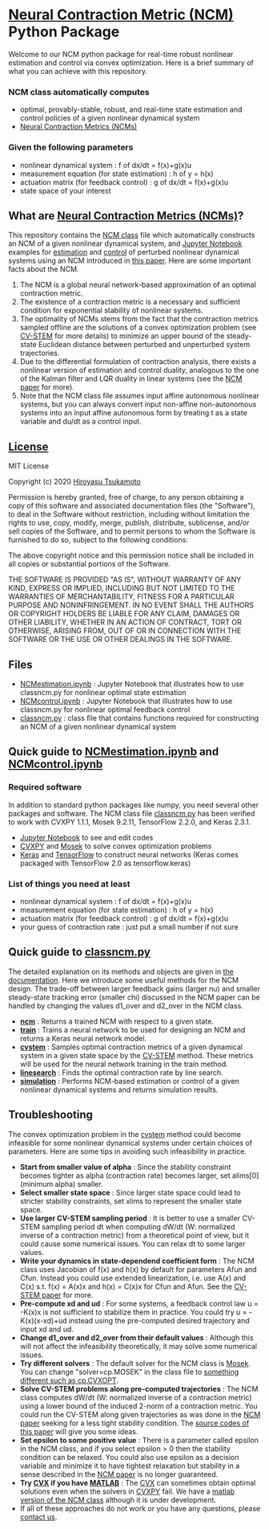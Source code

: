 # [Neural Contraction Metric (NCM)](https://arxiv.org/abs/2006.04361) Python Package 
Welcome to our NCM python package for real-time robust nonlinear estimation and control via convex optimization. Here is a brief summary of what you can achieve with this repository.
### NCM class automatically computes
* optimal, provably-stable, robust, and real-time state estimation and control policies of a given nonlinear dynamical system
* [Neural Contraction Metrics (NCMs)](https://arxiv.org/abs/2006.04361)
### Given the following parameters
* nonlinear dynamical system : f of dx/dt = f(x)+g(x)u
* measurement equation (for state estimation) : h of y = h(x)
* actuation matrix (for feedback control) : g of dx/dt = f(x)+g(x)u
* state space of your interest
## What are [Neural Contraction Metrics (NCMs)](https://arxiv.org/abs/2006.04361)?
This repository contains the [NCM class](https://github.com/AstroHiro/ncm/wiki/Documentation) file which automatically constructs an NCM of a given nonlinear dynamical system, and [Jupyter Notebook](https://jupyter.readthedocs.io/en/latest/install.html) examples for [estimation](https://github.com/AstroHiro/ncm/blob/master/NCMestimation.ipynb) and [control](https://github.com/AstroHiro/ncm/blob/master/NCMcontrol.ipynb) of perturbed nonlinear dynamical systems using an NCM introduced in [this paper](https://arxiv.org/abs/2006.04361). Here are some important facts about the NCM.
1. The NCM is a global neural network-based approximation of an optimal contraction metric.
2. The existence of a contraction metric is a necessary and sufficient condition for exponential stability of nonlinear systems. 
3. The optimality of NCMs stems from the fact that the contraction metrics sampled offline are the solutions of a convex optimization problem (see [CV-STEM](https://arxiv.org/abs/2006.04359) for more details) to minimize an upper bound of the steady-state Euclidean distance between perturbed and unperturbed system trajectories.
4. Due to the differential formulation of contraction analysis, there exists a nonlinear version of estimation and control duality, analogous to the one of the Kalman filter and LQR duality in linear systems (see the [NCM paper](https://arxiv.org/abs/2006.04361) for more).
5. Note that the NCM class file assumes input affine autonomous nonlinear systems, but you can always convert input non-affine non-autonomous systems into an input affine autonomous form by treating t as a state variable and du/dt as a control input.
## [License](https://github.com/AstroHiro/ncm/blob/master/LICENSE.txt)
MIT License

Copyright (c) 2020 [Hiroyasu Tsukamoto](https://hirotsukamoto.com/)

Permission is hereby granted, free of charge, to any person obtaining a copy
of this software and associated documentation files (the "Software"), to deal
in the Software without restriction, including without limitation the rights
to use, copy, modify, merge, publish, distribute, sublicense, and/or sell
copies of the Software, and to permit persons to whom the Software is
furnished to do so, subject to the following conditions:

The above copyright notice and this permission notice shall be included in all
copies or substantial portions of the Software.

THE SOFTWARE IS PROVIDED "AS IS", WITHOUT WARRANTY OF ANY KIND, EXPRESS OR
IMPLIED, INCLUDING BUT NOT LIMITED TO THE WARRANTIES OF MERCHANTABILITY,
FITNESS FOR A PARTICULAR PURPOSE AND NONINFRINGEMENT. IN NO EVENT SHALL THE
AUTHORS OR COPYRIGHT HOLDERS BE LIABLE FOR ANY CLAIM, DAMAGES OR OTHER
LIABILITY, WHETHER IN AN ACTION OF CONTRACT, TORT OR OTHERWISE, ARISING FROM,
OUT OF OR IN CONNECTION WITH THE SOFTWARE OR THE USE OR OTHER DEALINGS IN THE
SOFTWARE.
## Files
* [NCMestimation.ipynb](https://github.com/AstroHiro/ncm/blob/master/NCMestimation.ipynb) : Jupyter Notebook that illustrates how to use classncm.py for nonlinear optimal state estimation
* [NCMcontrol.ipynb](https://github.com/AstroHiro/ncm/blob/master/NCMcontrol.ipynb) : Jupyter Notebook that illustrates how to use classncm.py for nonlinear optimal feedback control
* [classncm.py](https://github.com/AstroHiro/ncm/blob/master/classncm.py) : class file that contains functions required for constructing an NCM of a given nonlinear dynamical system
## Quick guide to [NCMestimation.ipynb](https://github.com/AstroHiro/ncm/blob/master/NCMestimation.ipynb) and [NCMcontrol.ipynb](https://github.com/AstroHiro/ncm/blob/master/NCMcontrol.ipynb)
### Required software
In addition to standard python packages like numpy, you need several other packages and software. The NCM class file [classncm.py](https://github.com/AstroHiro/ncm/blob/master/classncm.py) has been verified to work with CVXPY 1.1.1, Mosek 9.2.11, TensorFlow 2.2.0, and Keras 2.3.1.
* [Jupyter Notebook](https://jupyter.readthedocs.io/en/latest/install.html) to see and edit codes
* [CVXPY](https://www.cvxpy.org/install/index.html) and [Mosek](https://docs.mosek.com/9.2/install/installation.html) to solve convex optimization problems
* [Keras](https://keras.io/about/) and [TensorFlow](https://www.tensorflow.org/install) to construct neural networks (Keras comes packaged with TensorFlow 2.0 as tensorflow.keras)
### List of things you need at least
* nonlinear dynamical system : f of dx/dt = f(x)+g(x)u
* measurement equation (for state estimation) : h of y = h(x)
* actuation matrix (for feedback control) : g of dx/dt = f(x)+g(x)u
* your guess of contraction rate : just put a small number if not sure
## Quick guide to [classncm.py](https://github.com/AstroHiro/ncm/blob/master/classncm.py)
The detailed explanation on its methods and objects are given in [the documentation](https://github.com/AstroHiro/ncm/wiki/Documentation). Here we introduce some useful methods for the NCM design. The trade-off between larger feedback gains (larger nu) and smaller steady-state tracking error (smaller chi) discussed in the NCM paper can be handled by changing the values d1_over and d2_over in the NCM class.
* **[ncm](https://github.com/AstroHiro/ncm/wiki/NCM-methods:-ncm)** : Returns a trained NCM with respect to a given state.
* **[train](https://github.com/AstroHiro/ncm/wiki/NCM-methods:-train)** : Trains a neural network to be used for designing an NCM and returns a Keras neural network model.
* **[cvstem](https://github.com/AstroHiro/ncm/wiki/NCM-methods:-cvstem)** : Samples optimal contraction metrics of a given dynamical system in a given state space by the [CV-STEM](https://arxiv.org/abs/2006.04359) method. These metrics will be used for the neural network training in the train method.
* **[linesearch](https://github.com/AstroHiro/ncm/wiki/NCM-methods:-linesearch)** : Finds the optimal contraction rate by line search.
* **[simulation](https://github.com/AstroHiro/ncm/wiki/NCM-methods:-simulation)** : Performs NCM-based estimation or control of a given nonlinear dynamical systems and returns simulation results.
## Troubleshooting
The convex optimization problem in the [cvstem](https://github.com/AstroHiro/ncm/wiki/NCM-methods:-cvstem) method could become infeasible for some nonlinear dynamical systems under certain choices of parameters. Here are some tips in avoiding such infeasibility in practice.
* **Start from smaller value of alpha** : Since the stability constraint becomes tighter as alpha (contraction rate) becomes larger, set alims[0] (minimum alpha) smaller.
* **Select smaller state space** : Since larger state space could lead to stricter stability constraints, set xlims to represent the smaller state space.
* **Use larger CV-STEM sampling period** : It is better to use a smaller CV-STEM sampling period dt when computing dW/dt (W: normalized inverse of a contraction metric) from a theoretical point of view, but it could cause some numerical issues. You can relax dt to some larger values.
* **Write your dynamics in state-dependend coefficient form** : The NCM class uses Jacobian of f(x) and h(x) by default for parameters Afun and Cfun. Instead you could use extended linearization, i.e. use A(x) and C(x) s.t. f(x) = A(x)x and h(x) = C(x)x for Cfun and Afun. See the [CV-STEM paper](https://arxiv.org/abs/2006.04359) for more.
* **Pre-compute xd and ud** : For some systems, a feedback control law u = -K(x)x is not sufficient to stabilize them in practice. You could try u = -K(x)(x-xd)+ud instead using the pre-computed desired trajectory and input xd and ud.
* **Change d1_over and d2_over from their default values** : Although this will not affect the infeasibility theoretically, it may solve some numerical issues.
* **Try different solvers** : The default solver for the NCM class is [Mosek](https://docs.mosek.com/9.2/install/installation.html). You can change "solver=cp.MOSEK" in the class file to [something different such as cp.CVXOPT](https://www.cvxpy.org/tutorial/advanced/index.html).
* **Solve CV-STEM problems along pre-computed trajectories** : The NCM class computes dW/dt (W: normalized inverse of a contraction metric) using a lower bound of the induced 2-norm of a contraction metric. You could run the CV-STEM along given trajectories as was done in the [NCM paper](https://arxiv.org/abs/2006.04361) seeking for a less tight stability condition. The [source codes of this paper](https://github.com/AstroHiro/ncm/tree/master/sourcecodes) will give you some ideas.
* **Set epsilon to some positive value** : There is a parameter called epsilon in the NCM class, and if you select epsilon > 0 then the stability condition can be relaxed. You could also use epsilon as a decision variable and minimize it to have tightest relaxation but stability in a sense described in the [NCM paper](https://arxiv.org/abs/2006.04361) is no longer guaranteed.
* **Try [CVX](http://cvxr.com/cvx/download/) if you have [MATLAB](https://www.mathworks.com/products/matlab.html)** : The [CVX](http://cvxr.com/cvx/download/) can sometimes obtain optimal solutions even when the solvers in [CVXPY](https://www.cvxpy.org/install/index.html) fail. We have a [matlab version of the NCM class](https://github.com/AstroHiro/ncm/blob/master/NCM.m) although it is under development.
* If all of these approaches do not work or you have any questions, please [contact us](https://hirotsukamoto.com/).
